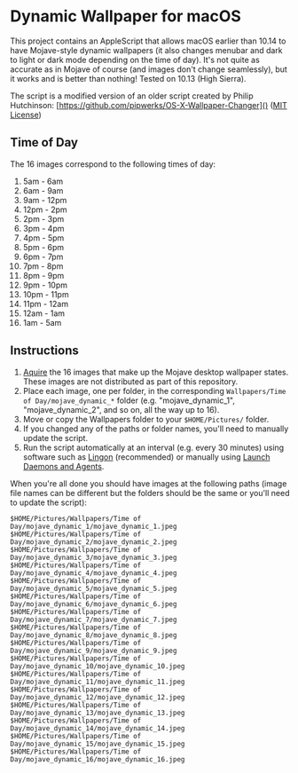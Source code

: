 # Dynamic Wallpaper for macOS

This project contains an AppleScript that allows macOS earlier than 10.14 to have Mojave-style dynamic wallpapers (it also changes menubar and dark to light or dark mode depending on the time of day). It's not quite as accurate as in Mojave of course (and images don't change seamlessly), but it works and is better than nothing! Tested on 10.13 (High Sierra).

The script is a modified version of an older script created by Philip Hutchinson:
[https://github.com/pipwerks/OS-X-Wallpaper-Changer]() ([MIT License](https://pipwerks.mit-license.org))

## Time of Day

The 16 images correspond to the following times of day:

1. 5am - 6am
2. 6am - 9am
3. 9am - 12pm
4. 12pm - 2pm
5. 2pm - 3pm
6. 3pm - 4pm
7. 4pm - 5pm
8. 5pm - 6pm
9. 6pm - 7pm
10. 7pm - 8pm
11. 8pm - 9pm
12. 9pm - 10pm
13. 10pm - 11pm
14. 11pm - 12am
15. 12am - 1am
16. 1am - 5am

## Instructions

1. [Aquire](https://www.cultofmac.com/553577/grab-all-16-macos-mojave-dynamic-wallpapers-right-here/) the 16 images that make up the Mojave desktop wallpaper states. These images are not distributed as part of this repository.
2. Place each image, one per folder, in the corresponding `Wallpapers/Time of Day/mojave_dynamic_*` folder (e.g. "mojave_dynamic_1", "mojave_dynamic_2", and so on, all the way up to 16).
3. Move or copy the Wallpapers folder to your `$HOME/Pictures/` folder.
4. If you changed any of the paths or folder names, you'll need to manually update the script.
5. Run the script automatically at an interval (e.g. every 30 minutes) using software such as [Lingon](https://www.peterborgapps.com/lingon/) (recommended) or manually using [Launch Daemons and Agents](https://developer.apple.com/library/archive/documentation/MacOSX/Conceptual/BPSystemStartup/Chapters/CreatingLaunchdJobs.html).

When you're all done you should have images at the following paths (image file names can be different but the folders should be the same or you'll need to update the script):

```
$HOME/Pictures/Wallpapers/Time of Day/mojave_dynamic_1/mojave_dynamic_1.jpeg
$HOME/Pictures/Wallpapers/Time of Day/mojave_dynamic_2/mojave_dynamic_2.jpeg
$HOME/Pictures/Wallpapers/Time of Day/mojave_dynamic_3/mojave_dynamic_3.jpeg
$HOME/Pictures/Wallpapers/Time of Day/mojave_dynamic_4/mojave_dynamic_4.jpeg
$HOME/Pictures/Wallpapers/Time of Day/mojave_dynamic_5/mojave_dynamic_5.jpeg
$HOME/Pictures/Wallpapers/Time of Day/mojave_dynamic_6/mojave_dynamic_6.jpeg
$HOME/Pictures/Wallpapers/Time of Day/mojave_dynamic_7/mojave_dynamic_7.jpeg
$HOME/Pictures/Wallpapers/Time of Day/mojave_dynamic_8/mojave_dynamic_8.jpeg
$HOME/Pictures/Wallpapers/Time of Day/mojave_dynamic_9/mojave_dynamic_9.jpeg
$HOME/Pictures/Wallpapers/Time of Day/mojave_dynamic_10/mojave_dynamic_10.jpeg
$HOME/Pictures/Wallpapers/Time of Day/mojave_dynamic_11/mojave_dynamic_11.jpeg
$HOME/Pictures/Wallpapers/Time of Day/mojave_dynamic_12/mojave_dynamic_12.jpeg
$HOME/Pictures/Wallpapers/Time of Day/mojave_dynamic_13/mojave_dynamic_13.jpeg
$HOME/Pictures/Wallpapers/Time of Day/mojave_dynamic_14/mojave_dynamic_14.jpeg
$HOME/Pictures/Wallpapers/Time of Day/mojave_dynamic_15/mojave_dynamic_15.jpeg
$HOME/Pictures/Wallpapers/Time of Day/mojave_dynamic_16/mojave_dynamic_16.jpeg
```